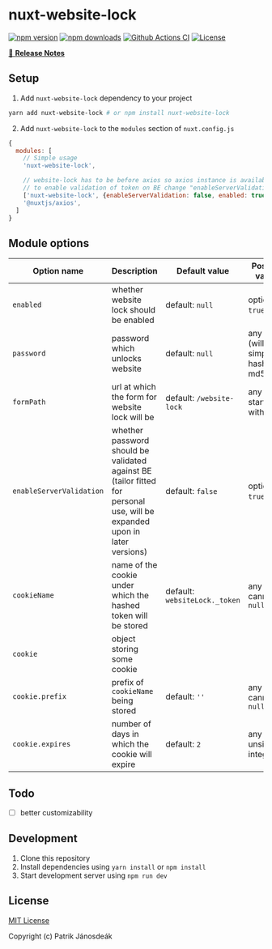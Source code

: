 # nuxt-website-lock

[![npm version][npm-version-src]][npm-version-href]
[![npm downloads][npm-downloads-src]][npm-downloads-href]
[![Github Actions CI][github-actions-ci-src]][github-actions-ci-href]
[![License][license-src]][license-href]

>

[📖 **Release Notes**](./CHANGELOG.md)

## Setup

1. Add `nuxt-website-lock` dependency to your project

```bash
yarn add nuxt-website-lock # or npm install nuxt-website-lock
```

2. Add `nuxt-website-lock` to the `modules` section of `nuxt.config.js`

```js
{
  modules: [
    // Simple usage
    'nuxt-website-lock',

    // website-lock has to be before axios so axios instance is available at websitelock module
    // to enable validation of token on BE change "enableServerValidation" to true
    ['nuxt-website-lock', {enableServerValidation: false, enabled: true, password: 'superSecretPassword'}],
    '@nuxtjs/axios',
  ]
}
```

## Module options
| Option name              | Description                                                                                                               | Default value                 | Possible values                           |
|--------------------------|---------------------------------------------------------------------------------------------------------------------------|-------------------------------|-------------------------------------------|
| `enabled`                | whether website lock should be enabled                                                                                    | default: `null`               | options: `true`/`false`                   |
| `password`               | password which unlocks website                                                                                            | default: `null`               | any string (will be simply hashed to md5) |
| `formPath`               | url at which the form for website lock will be                                                                            | default: `/website-lock`      | any string starting with slash            |
| `enableServerValidation` | whether password should be validated against BE (tailor fitted for personal use, will be expanded upon in later versions) | default: `false`              | options: `true`/`false`                   |
| `cookieName`             | name of the cookie under which the hashed token will be stored                                                            | default: `websiteLock._token` | any string, cannot be `null`              |
| `cookie`                 | object storing some cookie                                                                                                |                               |                                           |
| `cookie.prefix`          | prefix of `cookieName` being stored                                                                                       | default: `''`                 | any string, cannot be `null`              |
| `cookie.expires`         | number of days in which the cookie will expire                                                                            | default: `2`                  | any unsigned integer                      |

## Todo
- [ ] better customizability

## Development

1. Clone this repository
2. Install dependencies using `yarn install` or `npm install`
3. Start development server using `npm run dev`

## License

[MIT License](./LICENSE)

Copyright (c) Patrik Jánosdeák

<!-- Badges -->
[npm-version-src]: https://img.shields.io/npm/v/nuxt-website-lock/latest.svg
[npm-version-href]: https://npmjs.com/package/nuxt-website-lock

[npm-downloads-src]: https://img.shields.io/npm/dt/nuxt-website-lock.svg
[npm-downloads-href]: https://npmjs.com/package/nuxt-website-lock

[github-actions-ci-src]: https://github.com/truesteps/nuxt-website-lock/workflows/ci/badge.svg
[github-actions-ci-href]: https://github.com/truesteps/nuxt-website-lock/actions?query=workflow%3Aci

[license-src]: https://img.shields.io/npm/l/nuxt-website-lock.svg
[license-href]: https://npmjs.com/package/nuxt-website-lock
